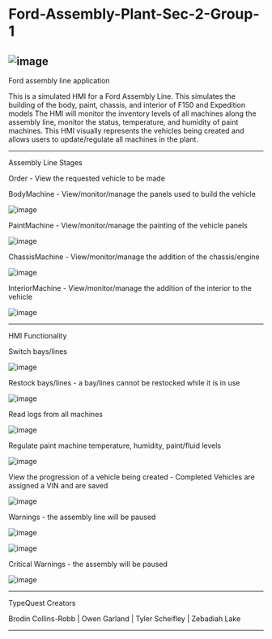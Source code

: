 # Ford-Assembly-Plant-Sec-2-Group-1
![image](https://user-images.githubusercontent.com/85836332/205350463-b839fd4f-47f9-431f-8ee2-a79559cce178.png)
---------------------------------------------------------------------------------------------------------------------
Ford assembly line application

This is a simulated HMI for a Ford Assembly Line.
This simulates the building of the body, paint, chassis, and interior of F150 and Expedition models
The HMI will monitor the inventory levels of all machines along the assembly line, monitor the status,
temperature, and humidity of paint machines. This HMI visually represents the vehicles being created 
and allows users to update/regulate all machines in the plant.

---------------------------------------------------------------------------------------------------------------------
Assembly Line Stages

Order - View the requested vehicle to be made

BodyMachine - View/monitor/manage the panels used to build the vehicle

![image](https://user-images.githubusercontent.com/85836332/205351547-4ce625cd-f393-4a14-9178-1565a18ec91e.png)

PaintMachine - View/monitor/manage the painting of the vehicle panels

![image](https://user-images.githubusercontent.com/85836332/205351595-3dc036c9-191f-4f99-9287-f5a1c5f0eefb.png)

ChassisMachine - View/monitor/manage the addition of the chassis/engine

![image](https://user-images.githubusercontent.com/85836332/205351655-1ab194a6-7315-45af-9c2b-763d40e52028.png)

InteriorMachine - View/monitor/manage the addition of the interior to the vehicle

![image](https://user-images.githubusercontent.com/85836332/205351734-2b160d1f-224f-439e-9a19-6c8d3af93b17.png)

---------------------------------------------------------------------------------------------------------------------
HMI Functionality  

Switch bays/lines

![image](https://user-images.githubusercontent.com/85836332/205352467-ee9c50c8-2517-41f0-a0b3-327c767921ee.png)

Restock bays/lines - a bay/lines cannot be restocked while it is in use

![image](https://user-images.githubusercontent.com/85836332/205352543-6f0462dc-0caf-493b-9e3f-141d66f1638a.png)

Read logs from all machines

![image](https://user-images.githubusercontent.com/85836332/205352915-11496933-7427-4416-87c5-87bac97d6338.png)

Regulate paint machine temperature, humidity, paint/fluid levels

![image](https://user-images.githubusercontent.com/85836332/205352645-2cd4d164-949a-4e09-93f4-6f80566eae65.png)

View the progression of a vehicle being created - Completed Vehicles are assigned a VIN and are saved

![image](https://user-images.githubusercontent.com/85836332/205352824-9e453b13-6193-4d75-8a29-04bb90cf7e7a.png)

Warnings - the assembly line will be paused

![image](https://user-images.githubusercontent.com/85836332/205351341-8f274f47-afa3-4dc2-86c2-3eae4ced2a35.png)

![image](https://user-images.githubusercontent.com/85836332/205356666-5c3bbe27-d4e2-4151-b0b1-da165a32ce63.png)

Critical Warnings - the assembly will be paused

![image](https://user-images.githubusercontent.com/85836332/205357090-888e9436-99f7-4ca4-8466-7d2c7172314b.png)

---------------------------------------------------------------------------------------------------------------------
TypeQuest Creators 

Brodin Collins-Robb |
Owen Garland |
Tyler Scheifley |
Zebadiah Lake

---------------------------------------------------------------------------------------------------------------------
